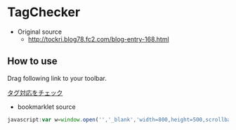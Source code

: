 TagChecker
==========

- Original source
	- http://tockri.blog78.fc2.com/blog-entry-168.html

## How to use

Drag following link to your toolbar.

<a href="javascript:var w=window.open('','_blank','width=800,height=500,scrollbars=yes');var s=document.createElement('script');s.charset='utf-8';s.id='tagcheck-script';s.src='//raw.github.com/pekepeke/tagchecker/master/tagchecker.js?'+Math.random();document.body.appendChild(s);void(0);">タグ対応をチェック</a>

- bookmarklet source

```javascript
javascript:var w=window.open('','_blank','width=800,height=500,scrollbars=yes');var s=document.createElement('script');s.charset='utf-8';s.id='tagcheck-script';s.src='//raw.github.com/pekepeke/tagchecker/master/tagchecker.js?'+Math.random();document.body.appendChild(s);void(0);
```
